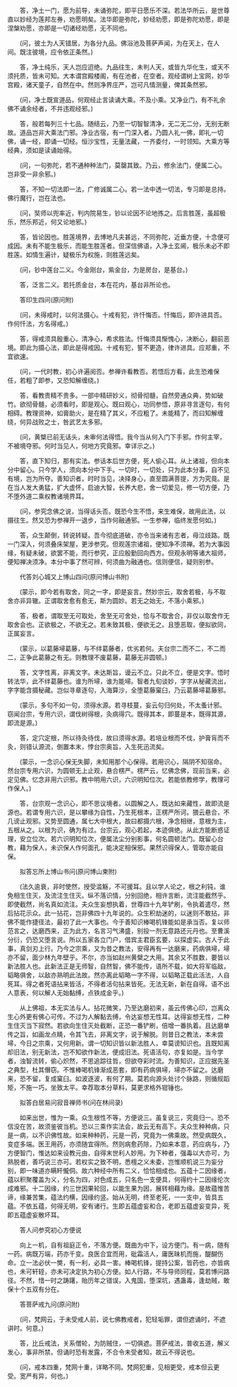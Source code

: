 <!-- { "loadSidebar": true } -->
　　答，净土一门，愿为前导，未诵弥陀，即平日愿乐不深。若法华所云，是世尊直以妙经为莲邦左券，劝愿明矣。法华即是弥陀，妙经劝愿，即是弥陀劝愿，即是涅槃劝愿，亦即是一切诸经劝愿，无不同也。

　　(问，彼土为人天错居，为各分九品。佛浴池及菩萨声闻，为在天上，在人间。既注彼境，应令依正条然。)

　　答，净土纯乐，天人岂应迢绝。九品往生，未判人天，或皆九华化生，或天不须托质，皆未可知。大本谓宫殿楼阁，有在池者，在空者。观经谓树上宝网，妙华宫殿，诸天童子，自然在中。然则净界庄严，岂可凡情测量，俾其条然邪。

　　(问，净土既宣道品，何观经止言读诵大乘。不及小乘。又净业门，有不礼余佛不诵余经者，不并违观经邪。)

　　答，般若每列三十七品。随结云，乃至一切智智清净，无二无二分，无别无断故。道品岂非大乘法门邪。净业古宿，有一门深入者，乃圆人礼一佛，即礼一切佛，诵一经，即诵一切经。恒沙宝性，无量法藏，一齐委付，一时领知。大乘方等经典，须如是读诵始得。

　　(问，一句弥陀，若不通种种法门，莫罄其致。乃云，修余法门，便属二心。岂非受一非余邪。)

　　答，不知一切法即一法，广修诚属二心。若一法中透一切法，专习即是总持。佛行魔行，岂在法也。

　　(问，奘师以兜率近，判内院易生，钞以论因不论地拣之。后言胜莲，虽超极乐，然乐邦近，何又论地邪。)

　　答，皆论因也。胜莲境界，去博地凡夫甚远，不同弥陀，近垂方便，十念便可成因。未有不能生极乐，而能生胜莲者。但深信佛语，入净土玄阃，极乐未必不即胜莲。如情生遍计，疑极乐为权施，则胜莲远矣。

　　(问，钞中莲台二义。今金刚台，紫金台，为是房台，是基台。)

　　答，泛言二义。若托质金台，本在花内，基台非所论也。

　　答印生四问(原问附)

　　(问，未得戒时，以何法摄心。十戒有犯，许忏悔否。忏悔后，即许进具否。作何忏法，方名得戒。)

　　答，得戒须具殷重心，清净心，希求胜法。忏悔须具惭愧心，决断心，翻前恶境。即此为摄心法，即此是得戒因。十戒有犯，誓不更造，律许进具。应郑重，不宜欲速。

　　(问，一代时教，初心许遍阅否。参禅许看教否。若悟后方看，此生恐难保任，若粗了即参，又恐知解缠绕。)

　　答，看教贵精不贵多。一部中精研妙义，彻骨彻髓，自然旁通众典，势如破竹。欲彻骨髓，必须看时，即是观心。既曰观心，功同参悟，原非寻言逐句，有何相碍。教理资神，如膏助火，是在精了其义，不应粗了。未能精了，而曰知解缠绕，何异战败之士，咎武艺太多邪。

　　(问，黄檗已前无话头，未审何法得悟。我今当从何入门下手邪。作何主宰，不被境夺邪。何时当见人，何地方究竟邪。幸详示之。)

　　答，直下知归，那有实法。参话本后世方便，死人偷心耳。从上诸祖，但向本分中留心。只今学人，须向本分中下手。一切时，一切处，只为此本分事，自不见有境，岂为所夺。善知识者，时时当见，决择身心，直至圆满菩提，方为究竟。是在当人发大勇猛，扩大虚怀，启迪大智，长养大悲，舍一切爱见，修一切方便，乃不堕外道二乘权教诸境界耳。

　　(问，参究念佛之说，当得话头否。既恐今生不悟，来生难保，故用此法，以摄往生。然又恐为参禅开一退步，当作何融通邪。一生参禅，临终发愿何如。)

　　答，众生颠倒，转说转疑。吾今彻底道破，亦令当来诸有志者，毋泣歧路。既一门深入，何须叠床架屋，更涉参究。但观莲宗诸祖，便知净不须禅。若为大事因缘，有疑未破，欲罢不能，而行参究，正应殷勤回向西方。但观永明等诸大祖师，便知禅决须净。本分中事了然可辨，何须曲为融通也。信则便信，疑则别参。

　　代答刘心城又上博山四问(原问博山书附)

　　(蒙示，即今若有取舍，同之一字，即是妄言。然妙宗云，取舍若极，与不取舍亦非异辙。正谓取舍愈有愈无，斯为圆妙。若无之始无，不落小乘邪。)

　　答，极者，谓取至无可取处，舍至无可舍处，恰与不取舍合，非仅以取舍作无取舍会也。正欲极之，不欲无之。若未致其极，便欲无之。且堕恶取，便拟欲同，正属妄言。

　　(蒙示，以葛藤埽葛藤，与不绊葛藤者，优劣若何。夫台宗二而不二，不二而二，正争此葛藤之有无。则教理不废葛藤，葛藤无非圆顿。)

　　答，文字性离，非离文字。未达斯旨，谩云不立。只此不立，便是文字。悟时转法华，此不绊葛藤也。谁为所埽，谁为能埽。智者九旬谈妙，字字从秘藏流出，字字能含摄秘藏。岂似寻章逐句，入海算沙，全堕葛藤窠臼，乃云葛藤埽葛藤邪。

　　(蒙示，多句不如一句，须得水源。若寻枝蔓，妄云句归何处，不太蚤计邪。窃闻台宗，专用六识，谓伐树得根，灸病得穴。既得其本，即蔓是本，既得其源，即流是源。)

　　答，定穴定根，所以待灸待伐，故曰须得水源。若培业根而不伐，护膏肓而不灸，则错认源流，倒置本末，悖台宗奥旨，入生死迅流矣。

　　(蒙示，一念识心保无失脚，未知用那个心保得。若用识心，隔阴不知宿命。然台宗专用六识，为圆顿无上止观，悬合楞严。楞严云，忆佛念佛，现前当来，必定见佛。忆念非用六识邪。教中明用六识，六识明知位次。若能依教修学，教理可作保人。)

　　答，台宗观一念识心，即不思议境者。以圆解之人，既达如来藏性，故即流是源也。若谓专用六识，是以攀缘为自性，乃生死根本，正楞严所诃。猥云悬合，不几谤止观邪。又势至圆通，属七大中根大，故曰都摄六根，净念相继，意根为主，五根从之。以根为识，确为有过。台宗云，观心若起，本迹俱绝。从此方能断惑证理，安立位次。若六识明知位次，便属法尘分别影事，何名圆顿法门。既留心台教，藉为保人，未识保人作何面孔，能决定相保邪。果然识得保人，管取亦能自保。

　　拟答忘所上博山书问(原问博山柬附)

　　(法久逾衰，非时使然，授受滥觞，不可援耳。且以学人论之，根之利钝，谁免相生住灭，及流注生住灭。纵不落识情，分别回绝，相许言断，流注能截然乎。即使截然，尚名真如流注。夫众生妄想执着，世尊四十九年铲刷，令执着遣尽，然后拈花示众。此一拈花，岂非佛四十九年说的。众生积劫迷的，以迷则不敢拈，非佛不能作捷径法，最初了此一大事也。今于善知识棒喝机锋能如是承当否。复以师范言之，达磨西来，正为此方，名言习气沸盛，别投一剂无意路还元丹也。至曹溪分衍，仍恐又堕言说。所以五家各立门户，借宾主君臣玄要，以探虚实。古人于此事，真剑刃上行。乃今之宗乘，又为昔之教法，安得再有一达磨来，药病俱埽，埽亦不留，面少林九年壁乎。不尔，亦当如赵州黄檗之大用。其余又不胜数，要皆以新法胜人也。此新法正是无师智，自然智，佛不能传，语所不载，如大将军临敌，韬略俱舍，以敌亦熟明此法故。然亦离此韬略一字不得，以韬略正载此活法，人自死耳。得之者死语拈来皆活，不得者活句拈来皆死。无法无新，新在自得。语不出人意表，何以解人无始黏缚，点铁成金乎。)

　　从上佛祖，本无实法与人。拈花微笑，乃至达磨初来，虽云传佛心印，岂离众生心外更有佛心可传。不过为人解黏去缚，令达妄想无性耳。达得妄想无性，二种生住灭当下寂然。若欲向生住灭处截断，正恐一番铲刷，倍增一番执着。且达磨单传之旨，如画龙点睛，令其飞去，非离文字，说于解脱。则昔日之教法，本未尝埽，今日之宗乘，又何用新。谓一切知识皆以新法胜人，幸莫谤知识也。且既知离却旧法，别无新法，岂不知欲作新法，便成旧法。死语活句，亦复如是。当今学者，浊智流转，偷心炽然，不思追踪往哲，但欲夺彩时流。为善知识，正应据先圣之典型，杜其僭窃。不惟棒喝机锋渐成恶套，即有药病俱埽，埽亦不留之。达磨来，恐不留，复成窠臼。如波逐波，有何了期。莫若向源头处讨个脉路，则循规蹈矩，不施一巧，坐致太平。幸荐取本分草料，莫更求格外钳锤也。

　　拟答白居易问寂音禅师书(问在林间录)

　　如来出世，惟为一乘。众生根性不等，方便说三。虽复说三，究竟归一。恐不信没在苦，故须鉴彼当机。恐以三乘作实法会，故云无有高下。夫众生种种病，只是一病，以不识佛性故。如来种种药，元是一药，究竟为一佛乘故。然受病既久，变症多端。医王用药，亦须随宜得所。然则病愈药除，乃如来本意，药应病与，乃方便智门，惟达如来设教元由，自得末世利人妙用。为下种者，强毒以大亦可，为熟脱者，善巧说三亦可。若权实之致不明，悉檀之义未委，岂惟顺机说三为妄分别，即一味道亦瞒盰儱侗。故六种经中所有二义，恰恰相成也。五蕴十二因缘者，蕴以积聚覆盖为义，分名为四，对色成五，只名色一支便具，何得约十二因缘伦次成难邪。十二因缘，约三世因果轮回，以能生果为因，展转相藉为缘。是故蕴惟苦谛，缘兼苦集，蕴法约横，因缘约竖。始从无明，终至老死，一一支中，皆具五蕴。不依五蕴，何得无明，安有诸行。生即五蕴虚妄和合，老即五蕴虚妄变异，死即五蕴虚妄散坏耳。

　　答人问参究初心方便说

　　向上一机，自有祖庭正令，不落方便。既曲为中下，设方便门。有一病，随有一药。病既万端，药亦千变。良医合宜而用，砒霜活人，庸医昧机而施，醍醐伤命。立一法必伏一獘，有一利，必具一害。棒喝机锋，提持公案，皆药也，亦皆病也，未可轩轾，亦未可决定执为初心方便。如人行路，不与导师同程，莫若博问路径。不然，惜一时之踌躇，贻历年之错误，入鬼国，堕深坑，遇蛊毒，逢劫贼，敢保十个五双有分在。

　　答菩萨戒九问(原问附)

　　(问，梵网云，于未受戒人前，说七佛教戒者，犯轻垢罪，谓但遮诵时，不遮讲时。何意。)

　　答，比丘戒法，关系僧轮，为防贼住，一切俱遮。菩萨戒法，普收五道，解义发心，事非所禁。但诵时恐有发露，不合令未受者知，故云不得说也。

　　(问，戒本四重，梵网十重，详略不同。梵网犯重，见相更受，戒本但云更受。宽严有异，何也。)

